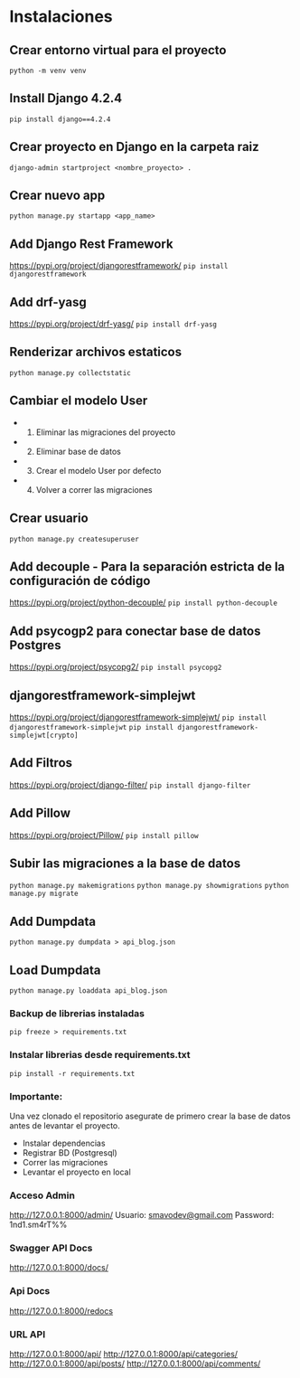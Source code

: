 
# Instalaciones

## Crear entorno virtual para el proyecto
```python -m venv venv```


## Install Django 4.2.4
```pip install django==4.2.4```


## Crear proyecto en Django en la carpeta raiz
```django-admin startproject <nombre_proyecto> . ```


## Crear nuevo app
```python manage.py startapp <app_name>```


## Add Django Rest Framework
https://pypi.org/project/djangorestframework/
```pip install djangorestframework``` 


## Add drf-yasg
https://pypi.org/project/drf-yasg/
```pip install drf-yasg``` 


## Renderizar archivos estaticos
```python manage.py collectstatic```


## Cambiar el modelo User
* 1. Eliminar las migraciones del proyecto
* 2. Eliminar base de datos 
* 3. Crear el modelo User por defecto
* 4. Volver a correr las migraciones


## Crear usuario
```python manage.py createsuperuser```


## Add decouple - Para la separación estricta de la configuración de código
https://pypi.org/project/python-decouple/ 
```pip install python-decouple```


## Add psycogp2 para conectar base de datos Postgres
https://pypi.org/project/psycopg2/ 
```pip install psycopg2```


## djangorestframework-simplejwt 
https://pypi.org/project/djangorestframework-simplejwt/
```pip install djangorestframework-simplejwt```
```pip install djangorestframework-simplejwt[crypto]```


## Add Filtros 
https://pypi.org/project/django-filter/
```pip install django-filter```


## Add Pillow 
https://pypi.org/project/Pillow/
```pip install pillow```

## Subir las migraciones a la base de datos
```python manage.py makemigrations```
```python manage.py showmigrations```
```python manage.py migrate```

## Add Dumpdata
```python manage.py dumpdata > api_blog.json```

## Load Dumpdata
```python manage.py loaddata api_blog.json```


### Backup de librerias instaladas
```pip freeze > requirements.txt```

### Instalar librerias desde requirements.txt
```pip install -r requirements.txt```


### Importante:
Una vez clonado el repositorio asegurate de primero crear la base de datos antes de levantar el proyecto.
- Instalar dependencias
- Registrar BD (Postgresql)
- Correr las migraciones
- Levantar el proyecto en local


### Acceso Admin
http://127.0.0.1:8000/admin/
Usuario: smavodev@gmail.com
Password: 1nd1.sm4rT%%

### Swagger API Docs
http://127.0.0.1:8000/docs/

### Api Docs
http://127.0.0.1:8000/redocs

### URL API
http://127.0.0.1:8000/api/
http://127.0.0.1:8000/api/categories/
http://127.0.0.1:8000/api/posts/
http://127.0.0.1:8000/api/comments/